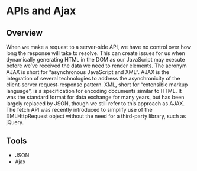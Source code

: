 #  APIs and Ajax

## Overview

When we make a request to a server-side API, we have no control over how long the response will take to resolve. This can create issues for us when dynamically generating HTML in the DOM as our JavaScript may execute before we’ve received the data we need to render elements. The acronym AJAX is short for “asynchronous JavaScript and XML”. AJAX is the integration of several technologies to address the asynchronicity of the client-server request-response pattern. XML, short for “extensible markup language”, is a specification for encoding documents similar to HTML. It was the standard format for data exchange for many years, but has been largely replaced by JSON, though we still refer to this approach as AJAX. The fetch API was recently introduced to simplify use of the XMLHttpRequest object without the need for a third-party library, such as jQuery.

## Tools
* JSON
* Ajax
